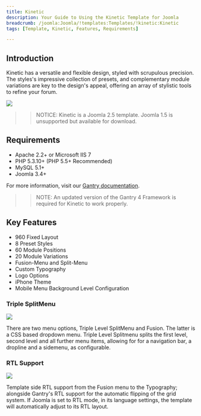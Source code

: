 ```yaml
---
title: Kinetic
description: Your Guide to Using the Kinetic Template for Joomla
breadcrumb: /joomla:Joomla/!templates:Templates/!kinetic:Kinetic
tags: [Template, Kinetic, Features, Requirements]

---
```


Introduction
-----

Kinetic has a versatile and flexible design, styled with scrupulous precision. The styles's impressive collection of presets, and complementary module variations are key to the design's appeal, offering an array of stylistic tools to refine your forum.

![][theme]

>> NOTICE: Kinetic is a Joomla 2.5 template. Joomla 1.5 is unsupported but available for download.

Requirements
-----

* Apache 2.2+ or Microsoft IIS 7
* PHP 5.3.10+ (PHP 5.5+ Recommended)
* MySQL 5.1+
* Joomla 3.4+

For more information, visit our [Gantry documentation][gantry].

>> NOTE: An updated version of the Gantry 4 Framework is required for Kinetic to work properly.

Key Features
-----

* 960 Fixed Layout
* 8 Preset Styles
* 60 Module Positions
* 20 Module Variations
* Fusion-Menu and Split-Menu
* Custom Typography
* Logo Options
* iPhone Theme
* Mobile Menu  Background Level Configuration

### Triple SplitMenu

![][splitmenu]

There are two menu options, Triple Level SplitMenu and Fusion. The latter is a CSS based dropdown menu. Triple Level Splitmenu splits the first level, second level and all further menu items, allowing for for a navigation bar, a dropline and a sidemenu, as configurable.

### RTL Support

![][rtl]

Template side RTL support from the Fusion menu to the Typography; alongside Gantry's RTL support for the automatic flipping of the grid system. If Joomla is set to RTL mode, in its language settings, the template will automatically adjust to its RTL layout.

[gantry]: http://gantry.org
[theme]: assets/kinetic.jpeg
[splitmenu]: assets/splitmenu.jpg
[rtl]: assets/rtl.jpg
[fusion]: assets/fusion.jpg
